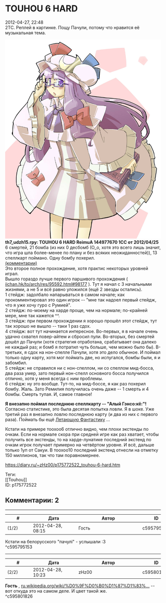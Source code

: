 TOUHOU 6 HARD
=============

  
2012-04-27, 22:48  
 2TC. Реплей в картинке. Пощу Пачули, потому что нравится её музыкальная тема.   
   
   [![](pics/d057327d58c3.jpg)](http://www.pixiv.net/member_illust.php?mode=medium&illust_id=11121447)     
  **th7\_udzh15.rpy: TOUHOU 6 HARD ReimuA 144977670 1CC от 2012/04/25**    
 6 смертей, 21 бомба (из них 0 десбомб (О\_о, хотя это всего лишь значит, что игра шла более-менее по плану и без всяких неожиданностей)), 13 спеллкарт поймано. Одну бомбу похерил.   
  [(комментарии)](https://zHz00.diary.ru/p175772522.htm?index=1#linkmore175772522m1)      
 Это второе полное прохождение, хотя практис некоторых уровней играл.   
 Вышло гораздо лучше первого паршивого прохождения (  [iichan.hk/to/arch/res/95592.html#98177](http://iichan.hk/to/arch/res/95592.html#98177)  ). Тут я начал с 3 начальными жизнями, а не 5 и всё равно уложился (ещё 2 звезды остались).   
 1 стейдж: задолбало напарываться в самом начале; как прокомментировал это один игрок -- "мне так надоел первый стейдж, что я уже хочу гуро с Румией".   
 2 стейдж: по-моему на харде проще, чем на нормале; по-крайней мере, мне так кажется ^^.   
 3 стейдж: при первом прохождении я хорошо прошёл этот стейдж, тут так хорошо не вышло -- таки 1 раз сдох.   
 4 стейдж: вот тут начинается интересное. Во-первых, я в начале очень удачно схвател повер-айтем и сбросил пули. Во-вторых, без смертей дошёл до Пачули (хотя стратегия отработана, срабатывает она далеко не каждый раз; и бомб я потратил чуть больше, чем можно было бы). В-третьих, я сдох на нон-спелле Пачули, хотя это дело обычное. И поймал только одну карту, хотя мог поймать две, но испугался, бомбы были, я и забомбил.   
 5 стейдж: не справился ни с нон-спеллом, ни со спеллом мид-босса, два раза умер, зато первый нон-спелл основного босса получился отлично, хотя у меня всегда с ним проблемы.   
 6 стейдж: ну это вообще. Тут-то, на мид-боссе, я как раз похерил бомбу. Жаль. Зато Ремилия получилась очень даже -- 1 смерть и 4 бомбы. Смерть тупая. И, самое главное!   
   
   **Я внезапно поймал последнюю спеллкарту -- "Алый Гэнсо:кё:"!**     
 Согласно статистике, это была десятая попытка ловли. Я в шоке. Уже третий раз я внезапно ловлю последнюю карту (и два из них с первого раза). Поймать бы ещё  [Летающую Фантастику](http://touhou.wikia.com/wiki/Undefined_Fantastic_Object:_Stage_6_Spell_Cards#Spell_Card_98)  ...   
   
 Кстати на примере тоохоо6 отлично видно, чем плохи экстенды по очкам. Если на нормале скора при средней игре как раз хватает, чтобы получить все экстенды, то на харде-лунатике последний экстенд по очкам игрок получает примерно на четвёртом уровне. И всё, дальше только 1уп от Сакуи. В тоохоо10 последний экстенд отнесли на отметку 150 миллионов, так что там поравномернее.   
     
  
<https://diary.ru/~zHz00/p175772522_touhou-6-hard.htm>  
  
Теги:  
[[Touhou]]  
ID: p175772522  


Комментарии: 2
--------------

  


---



|         #         |              Дата              |                     Автор                     |           ID           |
| --- | --- | --- | --- |
| (1/2) | 2012-04-28, 08:15 | Гость | c595795153 |

  
 Кстати на белорусского "пачулі" - услышали :3   
 ^c595795153

---



|         #         |              Дата              |                     Автор                     |           ID           |
| --- | --- | --- | --- |
| (2/2) | 2012-04-28, 10:23 | zHz00 | c595801826 |

  
  **Гость**  ,  [ru.wikipedia.org/wiki/%D0%9F%D0%B0%D1%87%D1%83%...](https://ru.wikipedia.org/wiki/%D0%9F%D0%B0%D1%87%D1%83%D0%BB%D0%B8)  -- вот откуда это на самом деле. И цвет такой же.   
 ^c595801826